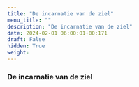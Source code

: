 ```yaml
---
title: "De incarnatie van de ziel"
menu_title: ""
description: "De incarnatie van de ziel"
date: 2024-02-01 06:00:01+00:171
draft: False
hidden: True
weight:
---
```

### De incarnatie van de ziel
